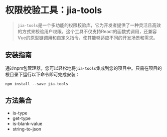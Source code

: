 # 权限校验工具：jia-tools

> `jia-tools`是一个多功能的权限校验库，它为开发者提供了一种灵活且高效的方式来校验用户权限。这个工具不仅支持React的函数式调用，还兼容Vue的原型链调用和自定义指令，使其能够适应不同的开发场景和需求。

## 安装指南

通过npm包管理器，您可以轻松地将`jia-tools`集成到您的项目中。只需在项目的根目录下运行以下命令即可完成安装：

``` shell
npm install --save jia-tools
```

## 方法集合

- is-type
- get-type
- is-blank-value
- string-to-json